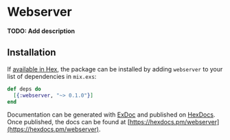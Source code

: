 # Webserver

**TODO: Add description**

## Installation

If [available in Hex](https://hex.pm/docs/publish), the package can be installed
by adding `webserver` to your list of dependencies in `mix.exs`:

```elixir
def deps do
  [{:webserver, "~> 0.1.0"}]
end
```

Documentation can be generated with [ExDoc](https://github.com/elixir-lang/ex_doc)
and published on [HexDocs](https://hexdocs.pm). Once published, the docs can
be found at [https://hexdocs.pm/webserver](https://hexdocs.pm/webserver).

